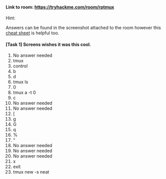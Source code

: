 #### Link to room: https://tryhackme.com/room/rptmux

Hint: 

Answers can be found in the screenshot attached to the room however this [cheat sheet](https://tmuxcheatsheet.com/) is helpful too. 

#### [Task 1] Screens wishes it was this cool. 
   1. No answer needed  
   2. tmux
   3. control
   4. b
   5. d  
   6. tmux ls 
   7. 0
   8. tmux a -t 0
   9. c
   10. No answer needed
   11. No answer needed
   12. [
   13. g
   14. G
   15. q
   16. %
   17. "
   18. No answer needed
   19. No answer needed
   20. No answer needed
   21. x 
   22. exit
   23. tmux new -s neat
